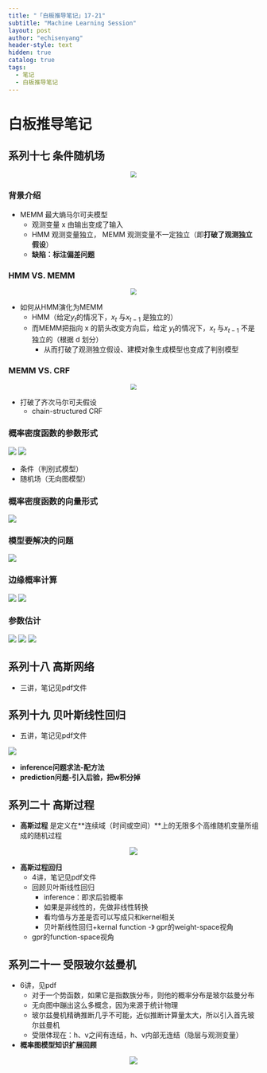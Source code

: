 ```yaml
---
title: "「白板推导笔记」17-21"
subtitle: "Machine Learning Session"
layout: post
author: "echisenyang"
header-style: text
hidden: true
catalog: true
tags:
  - 笔记
  - 白板推导笔记
---
```




# 白板推导笔记

## 系列十七 条件随机场

<p align="center">
  <img src="https://gitee.com/echisenyang/GiteeForUpicUse/raw/master/uPic/4385Hz.jpg" style="zoom:80%" />
</p>

### 背景介绍

- MEMM 最大熵马尔可夫模型
  - 观测变量 x 由输出变成了输入
  - HMM 观测变量独立， MEMM 观测变量不一定独立（即**打破了观测独立假设**）
  - **缺陷：标注偏差问题**

### HMM VS. MEMM

<p align="center">
  <img src="https://gitee.com/echisenyang/GiteeForUpicUse/raw/master/uPic/cwKAzo.jpg" style="zoom:80%" />
</p>

- 如何从HMM演化为MEMM
  - HMM（给定$y_t$的情况下，$x_t$ 与$x_{t-1}$ 是独立的）
  - 而MEMM把指向 x 的箭头改变方向后，给定 $ y_t$的情况下，$x_t$ 与$x_{t-1}$ 不是独立的（根据 d 划分）
    - 从而打破了观测独立假设、建模对象生成模型也变成了判别模型

### MEMM VS. CRF

<p align="center">
  <img src="https://gitee.com/echisenyang/GiteeForUpicUse/raw/master/uPic/Xg9gwS.jpg" style="zoom:80%" />
</p>

- 打破了齐次马尔可夫假设
  - chain-structured CRF



### 概率密度函数的参数形式

<img src="https://gitee.com/echisenyang/GiteeForUpicUse/raw/master/uPic/CGCKRh.jpg" />

<img src="https://gitee.com/echisenyang/GiteeForUpicUse/raw/master/uPic/5uXR3S.jpg" />

- 条件（判别式模型）
- 随机场（无向图模型）

### 概率密度函数的向量形式

<img src="https://gitee.com/echisenyang/GiteeForUpicUse/raw/master/uPic/7T2gJH.jpg" />

### 模型要解决的问题

<img src="https://gitee.com/echisenyang/GiteeForUpicUse/raw/master/uPic/Pmlwl0.jpg" />

### 边缘概率计算

<img src="https://gitee.com/echisenyang/GiteeForUpicUse/raw/master/uPic/zVGk6b.jpg" />

<img src="https://gitee.com/echisenyang/GiteeForUpicUse/raw/master/uPic/pcjBui.jpg" />

### 参数估计

<img src="https://gitee.com/echisenyang/GiteeForUpicUse/raw/master/uPic/G5wQOn.jpg" />

<img src="https://gitee.com/echisenyang/GiteeForUpicUse/raw/master/uPic/YguZxe.jpg" />

<img src="https://gitee.com/echisenyang/GiteeForUpicUse/raw/master/uPic/yWvhys.jpg" />



## 系列十八 高斯网络

-  三讲，笔记见pdf文件

## 系列十九 贝叶斯线性回归

- 五讲，笔记见pdf文件

<img src="https://gitee.com/echisenyang/GiteeForUpicUse/raw/master/uPic/CIboAn.jpg" />

- **inference问题求法-配方法**
- **prediction问题-引入后验，把w积分掉**

## 系列二十 高斯过程

- **高斯过程** 是定义在**连续域（时间或空间）**上的无限多个高维随机变量所组成的随机过程

<p align="center">
  <img src="https://gitee.com/echisenyang/GiteeForUpicUse/raw/master/uPic/GCkZUO.jpg" style="zoom:100%" />
</p>

- **高斯过程回归**
  - 4讲，笔记见pdf文件
  - 回顾贝叶斯线性回归
    - inference：即求后验概率
    - 如果是非线性的，先做非线性转换
    - 看均值与方差是否可以写成只和kernel相关
    - 贝叶斯线性回归+kernal function -》 gpr的weight-space视角
  - gpr的function-space视角

## 系列二十一 受限玻尔兹曼机

- 6讲，见pdf
  - 对于一个势函数，如果它是指数族分布，则他的概率分布是玻尔兹曼分布
  - 无向图中蹦出这么多概念，因为来源于统计物理
  - 玻尔兹曼机精确推断几乎不可能，近似推断计算量太大，所以引入首先玻尔兹曼机
  - 受限体现在：h、v之间有连结，h、v内部无连结（隐层与观测变量）
- **概率图模型知识扩展回顾**

<p align="center">
  <img src="https://gitee.com/echisenyang/GiteeForUpicUse/raw/master/uPic/bitRg7.jpg" style="zoom:100%" />
</p>

